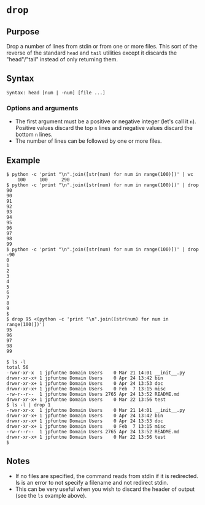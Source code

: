 # `drop`

## Purpose
Drop a number of lines from stdin or from one or more files.  This sort of the reverse of the standard `head` and `tail` utilities except it discards the "head"/"tail" instead of only returning them.

## Syntax
```
Syntax: head [num | -num] [file ...]
```

### Options and arguments
- The first argument must be a positive or negative integer (let's call it `n`).  Positive values discard the top `n` lines and negative values discard the bottom `n` lines.
- The number of lines can be followed by one or more files.

## Example

```
$ python -c 'print "\n".join([str(num) for num in range(100)])' | wc
    100     100     290
$ python -c 'print "\n".join([str(num) for num in range(100)])' | drop 90
90
91
92
93
94
95
96
97
98
99
$ python -c 'print "\n".join([str(num) for num in range(100)])' | drop -90
0
1
2
3
4
5
6
7
8
9
$
$ drop 95 <(python -c 'print "\n".join([str(num) for num in range(100)])')
95
96
97
98
99

$ ls -l
total 56
-rwxr-xr-x  1 jpfuntne Domain Users    0 Mar 21 14:01 __init__.py
drwxr-xr-x+ 1 jpfuntne Domain Users    0 Apr 24 13:42 bin
drwxr-xr-x+ 1 jpfuntne Domain Users    0 Apr 24 13:53 doc
drwxr-xr-x+ 1 jpfuntne Domain Users    0 Feb  7 13:15 misc
-rw-r--r--  1 jpfuntne Domain Users 2765 Apr 24 13:52 README.md
drwxr-xr-x+ 1 jpfuntne Domain Users    0 Mar 22 13:56 test
$ ls -l | drop 1
-rwxr-xr-x  1 jpfuntne Domain Users    0 Mar 21 14:01 __init__.py
drwxr-xr-x+ 1 jpfuntne Domain Users    0 Apr 24 13:42 bin
drwxr-xr-x+ 1 jpfuntne Domain Users    0 Apr 24 13:53 doc
drwxr-xr-x+ 1 jpfuntne Domain Users    0 Feb  7 13:15 misc
-rw-r--r--  1 jpfuntne Domain Users 2765 Apr 24 13:52 README.md
drwxr-xr-x+ 1 jpfuntne Domain Users    0 Mar 22 13:56 test
$
```

## Notes

- If no files are specified, the command reads from stdin if it is redirected.  Is is an error to not specify a filename and not redirect stdin.
- This can be very useful when you wish to discard the header of output (see the `ls` example above).
